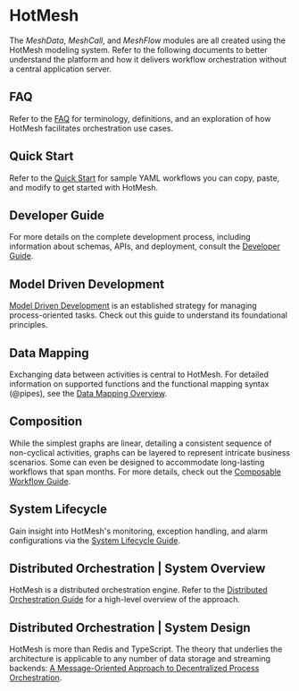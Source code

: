 # HotMesh
The *MeshData*, *MeshCall*, and *MeshFlow* modules are all created using the HotMesh modeling system. Refer to the following documents to better understand the platform and how it delivers workflow orchestration without a central application server. 

## FAQ
Refer to the [FAQ](./faq.md) for terminology, definitions, and an exploration of how HotMesh facilitates orchestration use cases.

## Quick Start
Refer to the [Quick Start](./quickstart.md) for sample YAML workflows you can copy, paste, and modify to get started with HotMesh.

## Developer Guide
For more details on the complete development process, including information about schemas, APIs, and deployment, consult the [Developer Guide](./developer_guide.md).

## Model Driven Development
[Model Driven Development](./model_driven_development.md) is an established strategy for managing process-oriented tasks. Check out this guide to understand its foundational principles.

## Data Mapping
Exchanging data between activities is central to HotMesh. For detailed information on supported functions and the functional mapping syntax (@pipes), see the [Data Mapping Overview](./data_mapping.md).

## Composition
While the simplest graphs are linear, detailing a consistent sequence of non-cyclical activities, graphs can be layered to represent intricate business scenarios. Some can even be designed to accommodate long-lasting workflows that span months. For more details, check out the [Composable Workflow Guide](./composable_workflow.md).

## System Lifecycle
Gain insight into HotMesh's monitoring, exception handling, and alarm configurations via the [System Lifecycle Guide](./system_lifecycle.md).

## Distributed Orchestration | System Overview
HotMesh is a distributed orchestration engine. Refer to the [Distributed Orchestration Guide](./distributed_orchestration.md) for a high-level overview of the approach.

## Distributed Orchestration | System Design
HotMesh is more than Redis and TypeScript. The theory that underlies the architecture is applicable to any number of data storage and streaming backends: [A Message-Oriented Approach to Decentralized Process Orchestration](https://zenodo.org/records/12168558).
